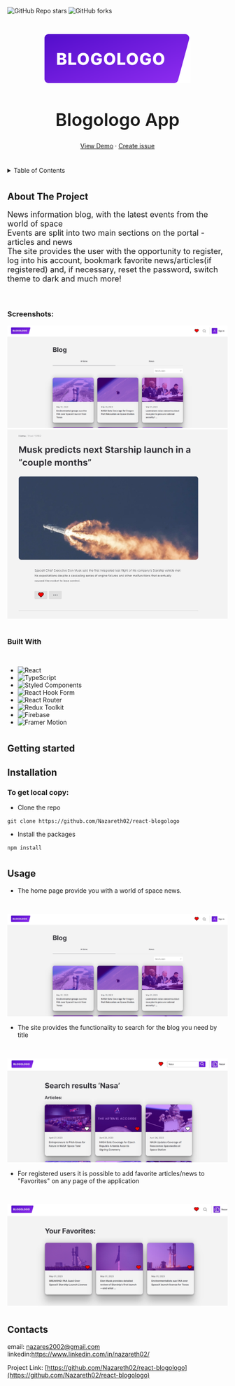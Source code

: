 <a name="readme-top"></a>
![GitHub Repo stars](https://img.shields.io/github/stars/nazareth02/react-blogologo?style=for-the-badge)
![GitHub forks](https://img.shields.io/github/forks/nazareth02/react-blogologo?style=for-the-badge)

<!-- PROJECT LOGO -->
<br />
<div align="center">

![Main logo](/src/assets/img/logo.svg)

<h1 style="font-size: 40px; font-weight: 600">Blogologo App</h1>

  <p align="center">

[View Demo](https://nazareth02.github.io/react-blogologo/) ·
[Create issue](https://github.com/nazareth02/react-blogologo/issues)

#

  </p>
</div>

<details>
  <summary>Table of Contents</summary>
  <ol>
    <li>
      <a href="#about-the-project">About The Project</a>
      <ul>
        <li><a href="#built-with">Built With</a></li>
      </ul>
    </li>
    <li><a href="#contact">Contact</a></li>
  </ol>
</details>

#

## About The Project

<p style="
font-size: 18px;
">
News information blog, with the latest events from the world of space<br/>
Events are split into two main sections on the portal - articles and news<br/>
The site provides the user with the opportunity to register, log into his account, bookmark favorite news/articles(if registered) and, if necessary, reset the password, switch theme to dark and much more!<br/>
<br/>
</p>

#

### Screenshots:

![Screen](/readmeImages/main-page.jpg)
![Screen](/readmeImages/blog-content.jpg)

#

### Built With

<br>

- ![React](https://img.shields.io/badge/react-%2320232a.svg?style=for-the-badge&logo=react&logoColor=%2361DAFB)
- ![TypeScript](https://img.shields.io/badge/typescript-%23007ACC.svg?style=for-the-badge&logo=typescript&logoColor=white)
- ![Styled Components](https://img.shields.io/badge/styled--components-DB7093?style=for-the-badge&logo=styled-components&logoColor=white)
- ![React Hook Form](https://img.shields.io/badge/React%20Hook%20Form-%23EC5990.svg?style=for-the-badge&logo=reacthookform&logoColor=white)
- ![React Router](https://img.shields.io/badge/React_Router-CA4245?style=for-the-badge&logo=react-router&logoColor=white)
- ![Redux Toolkit][redux-toolkit.js.org]
- ![Firebase](https://img.shields.io/badge/firebase-%23039BE5.svg?style=for-the-badge&logo=firebase)
- ![Framer Motion][framer.com]

#

## Getting started

## Installation

### To get local copy:

- Clone the repo

```
git clone https://github.com/Nazareth02/react-blogologo
```

- Install the packages

```
npm install
```

#

## Usage

- The home page provide you with a world of space news.

<br>

![Screen](/readmeImages/main-page.jpg)

- The site provides the functionality to search for the blog you need by title

<br>

![Search](/readmeImages/search.jpg)

- For registered users it is possible to add favorite articles/news to "Favorites" on any page of the application

<br/>

![Favotites](/readmeImages/set-favorite.jpg)

#

## Contacts

email: nazares2002@gmail.com
linkedin:https://www.linkedin.com/in/nazareth02/

Project Link: [https://github.com/Nazareth02/react-blogologo](https://github.com/Nazareth02/react-blogologo)

[redux-toolkit.js.org]: https://img.shields.io/badge/-redux--toolkit-764abc?style=for-the-badge&logo=redux&logoColor=white
[framer.com]: https://img.shields.io/badge/-framer--motion-DD0031?style=for-the-badge&logo=framer&logoColor=black

